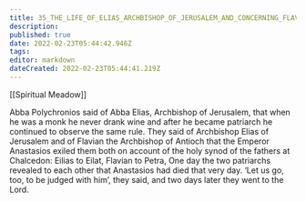 ```yaml
---
title: 35_THE_LIFE_OF_ELIAS_ARCHBISHOP_OF_JERUSALEM_AND_CONCERNING_FLAVIAN_PATRIARCH_OF_ANTIOCH
description: 
published: true
date: 2022-02-23T05:44:42.946Z
tags: 
editor: markdown
dateCreated: 2022-02-23T05:44:41.219Z
---
```


[[Spiritual Meadow]]
 
Abba Polychronios said of Abba Elias, Archbishop of Jerusalem, that when he was a monk he never drank wine and after he became patriarch he continued to observe the same rule. They said of Archbishop Elias of Jerusalem and of Flavian the Archbishop of Antioch that the Emperor Anastasios exiled them both on account of the holy synod of the fathers at Chalcedon: Eilias to Eilat, Flavian to Petra, One day the two patriarchs revealed to each other that Anastasios had died that very day. ‘Let us go, too, to be judged with him’, they said, and two days later they went to the Lord. 
